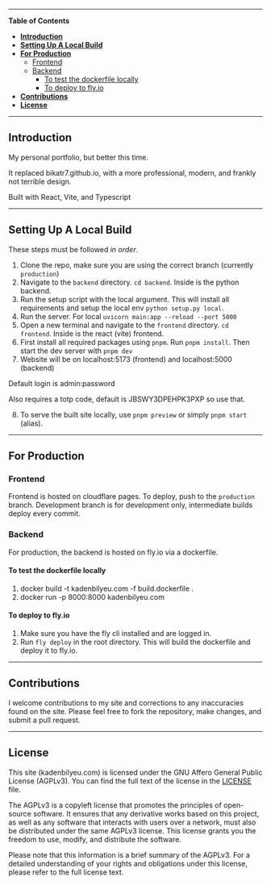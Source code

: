 ---------------------------------------------------------------------------------------------------------------------------------------------------
**Table of Contents**

- [**Introduction**](#introduction)
- [**Setting Up A Local Build**](#setting-up-a-local-build)
- [**For Production**](#for-production)
  - [Frontend](#frontend)
  - [Backend](#backend)
    - [To test the dockerfile locally](#to-test-the-dockerfile-locally)
    - [To deploy to fly.io](#to-deploy-to-flyio)
- [**Contributions**](#contributions)
- [**License**](#license)

---------------------------------------------------------------------------------------------------------------------------------------------------

## **Introduction**<a name="introduction"></a>
My personal portfolio, but better this time.

It replaced bikatr7.github.io, with a more professional, modern, and frankly not terrible design.

Built with React, Vite, and Typescript

---------------------------------------------------------------------------------------------------------------------------------------------------

## **Setting Up A Local Build**<a name="setting-up-a-local-build"></a>

These steps must be followed _in order_.

1. Clone the repo, make sure you are using the correct branch (currently `production`)
2. Navigate to the `backend` directory. `cd backend`. Inside is the python backend.
3. Run the setup script with the local argument. This will install all requirements and setup the local env `python setup.py local`.
4. Run the server. For local `uvicorn main:app --reload --port 5000`
5. Open a new terminal and navigate to the `frontend` directory. `cd frontend`. Inside is the react (vite) frontend.
6. First install all required packages using `pnpm`. Run `pnpm install`. Then start the dev server with `pnpm dev`
7. Website will be on localhost:5173 (frontend) and localhost:5000 (backend)

Default login is admin:password

Also requires a totp code, default is JBSWY3DPEHPK3PXP so use that.

8. To serve the built site locally, use `pnpm preview` or simply `pnpm start` (alias).

--------------------------------------------------------------------------------------------------------------------------------------------------

## **For Production**<a name="for-production"></a>

### Frontend

Frontend is hosted on cloudflare pages. To deploy, push to the `production` branch. Development branch is for development only, intermediate builds deploy every commit.

### Backend

For production, the backend is hosted on fly.io via a dockerfile.

#### To test the dockerfile locally
1. docker build -t kadenbilyeu.com -f build.dockerfile .
2. docker run -p 8000:8000 kadenbilyeu.com

#### To deploy to fly.io
1. Make sure you have the fly cli installed and are logged in.
2. Run `fly deploy` in the root directory. This will build the dockerfile and deploy it to fly.io.

---------------------------------------------------------------------------------------------------------------------------------------------------

## **Contributions**<a name="contributions"></a>

I welcome contributions to my site and corrections to any inaccuracies found on the site. Please feel free to fork the repository, make changes, and submit a pull request.

---------------------------------------------------------------------------------------------------------------------------------------------------

## **License**<a name="license"></a>

This site (kadenbilyeu.com) is licensed under the GNU Affero General Public License (AGPLv3). You can find the full text of the license in the [LICENSE](License.md) file.

The AGPLv3 is a copyleft license that promotes the principles of open-source software. It ensures that any derivative works based on this project, as well as any software that interacts with users over a network, must also be distributed under the same AGPLv3 license. This license grants you the freedom to use, modify, and distribute the software.

Please note that this information is a brief summary of the AGPLv3. For a detailed understanding of your rights and obligations under this license, please refer to the full license text.
